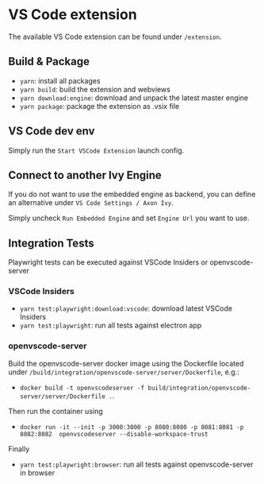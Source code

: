 # VS Code extension

The available VS Code extension can be found under `/extension`.

## Build & Package

- `yarn`: install all packages
- `yarn build`: build the extension and webviews
- `yarn download:engine`: download and unpack the latest master engine
- `yarn package`: package the extension as .vsix file

## VS Code dev env

Simply run the `Start VSCode Extension` launch config.

## Connect to another Ivy Engine

If you do not want to use the embedded engine as backend, you can define an alternative under `VS Code Settings / Axon Ivy`.

Simply uncheck `Run Embedded Engine` and set `Engine Url` you want to use.

## Integration Tests

Playwright tests can be executed against VSCode Insiders or openvscode-server

### VSCode Insiders

- `yarn test:playwright:download:vscode`: download latest VSCode Insiders
- `yarn test:playwright`: run all tests against electron app

### openvscode-server

Build the openvscode-server docker image using the Dockerfile located under `/build/integration/openvscode-server/server/Dockerfile`, e.g.:

- `docker build -t openvscodeserver -f build/integration/openvscode-server/server/Dockerfile .`.

Then run the container using

- `docker run -it --init -p 3000:3000 -p 8080:8080 -p 8081:8081 -p 8082:8082  openvscodeserver --disable-workspace-trust `

Finally

- `yarn test:playwright:browser`: run all tests against openvscode-server in browser
